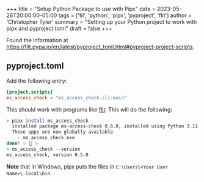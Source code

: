 +++
title = "Setup Python Package to use with Pipx"
date = 2023-05-26T20:00:00-05:00
tags = ['til', 'python', 'pipx', 'pyproject', 'flit']
author = 'Christopher Tyler'
summary = "Setting up your Python project to work with pipx and pyproject.toml"
draft = false
+++

Found the information at
https://flit.pypa.io/en/latest/pyproject_toml.html#pyproject-project-scripts.

## pyproject.toml

Add the following entry:

```toml
[project.scripts]
ms_access_check = "ms_access_check.cli:main"
```

This should work with programs like
[flit](https://flit.pypa.io/en/latest/index.html).
This will do the following:

```bash
> pipx install ms_access_check
  installed package ms-access-check 0.6.0, installed using Python 3.11.1
  These apps are now globally available
    - ms_access_check.exe
done! ✨ 🌟 ✨
> ms_access_check --version
ms_access_check, version 0.5.0
```

**Note** that in Windows, pipx puts the files in
`C:\Users\<Your User Name>\.local\bin`.

